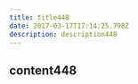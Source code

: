 ```yaml
---
title: title448
date: 2017-03-17T17:14:25.798Z
description: description448
---
```


## content448
  
